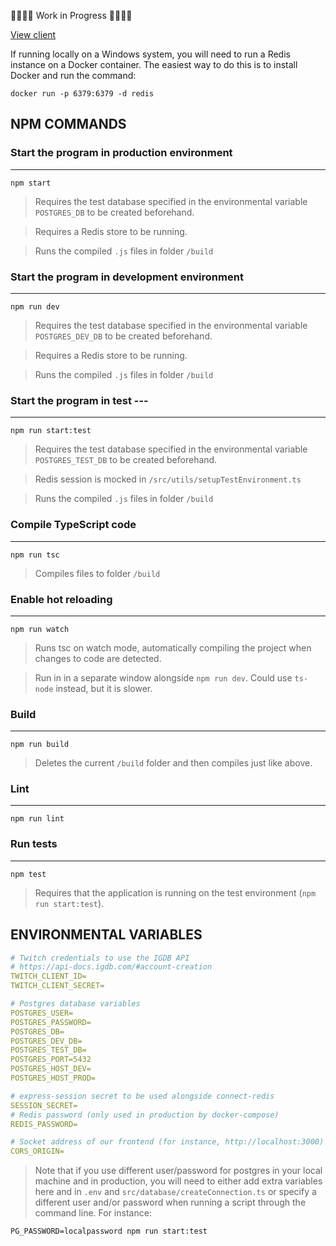 :construction::construction::construction::construction: Work in Progress :construction::construction::construction::construction:


[View client](https://github.com/ndeamador/game-affinity-project-client)

If running locally on a Windows system, you will need to run a Redis instance on a Docker container.
The easiest way to do this is to install Docker and run the command:
```
docker run -p 6379:6379 -d redis
```

## NPM COMMANDS
### Start the program in production environment
---
```
npm start
```
> Requires the test database specified in the environmental variable `POSTGRES_DB` to be created beforehand.

> Requires a Redis store to be running.

> Runs the compiled `.js` files in folder `/build`


### Start the program in development environment
---
```
npm run dev
```
> Requires the test database specified in the environmental variable `POSTGRES_DEV_DB` to be created beforehand.

> Requires a Redis store to be running.

> Runs the compiled `.js` files in folder `/build`


### Start the program in test ---
---
```
npm run start:test
```
> Requires the test database specified in the environmental variable `POSTGRES_TEST_DB` to be created beforehand.

> Redis session is mocked in `/src/utils/setupTestEnvironment.ts`

> Runs the compiled `.js` files in folder `/build`


### Compile TypeScript code
---
```
npm run tsc
```
> Compiles files to folder `/build`


### Enable hot reloading
---
```
npm run watch
```
> Runs tsc on watch mode, automatically compiling the project when changes to code are detected.

> Run in in a separate window alongside `npm run dev`. Could use `ts-node` instead, but it is slower.


### Build
---
```
npm run build
```
> Deletes the current `/build` folder and then compiles just like above.


### Lint
---
```
npm run lint
```


### Run tests
---
```
npm test
```
> Requires that the application is running on the test environment (`npm run start:test`).




## ENVIRONMENTAL VARIABLES
```yaml
# Twitch credentials to use the IGDB API
# https://api-docs.igdb.com/#account-creation
TWITCH_CLIENT_ID=
TWITCH_CLIENT_SECRET=

# Postgres database variables
POSTGRES_USER=
POSTGRES_PASSWORD=
POSTGRES_DB=
POSTGRES_DEV_DB=
POSTGRES_TEST_DB=
POSTGRES_PORT=5432
POSTGRES_HOST_DEV=
POSTGRES_HOST_PROD=

# express-session secret to be used alongside connect-redis
SESSION_SECRET=
# Redis password (only used in production by docker-compose)
REDIS_PASSWORD=

# Socket address of our frontend (for instance, http://localhost:3000)
CORS_ORIGIN=
```

> Note that if you use different user/password for postgres in your local machine and in production, you will need to either add extra variables here and in `.env` and `src/database/createConnection.ts` or specify a different user and/or password when running a script through the command line. For instance:

```
PG_PASSWORD=localpassword npm run start:test
```